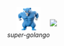 <div style="display:flex;flex-direction:row;align-items:center">
    <div style="display:flex;flex-direction:column;align-items:center;width:fit-content">
        <img src="./gopher-monstro.png" width="55"></img>
        <i style="font-size:10">super-golango</i>
    </div>
    <img src="https://img1.picmix.com/output/stamp/normal/9/6/2/8/518269_92185.gif" width="125"></img>
</div>
